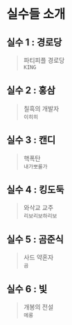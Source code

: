 # 실수들 소개

## 실수 1 : 경로당  
> 파티피플 경로당 &nbsp;&nbsp;  
> ```KING```  

## 실수 2 : 홍삼  
> 칠흑의 개발자 &nbsp;&nbsp;  
> ```이히히```  

## 실수 3 : 캔디  
> 핵폭탄 &nbsp;&nbsp;  
> ```내가뽀롤가```  

## 실수 4 : 킹도둑  
> 와삭교 교주 &nbsp;&nbsp;  
> ```리보리보하리보```  

## 실수 5 : 곰준식  
> 사드 약혼자 &nbsp;&nbsp;  
> ```곰```  

## 실수 6 : 빛  
> 개봉의 전설 &nbsp;&nbsp;  
> ```메롱```  
